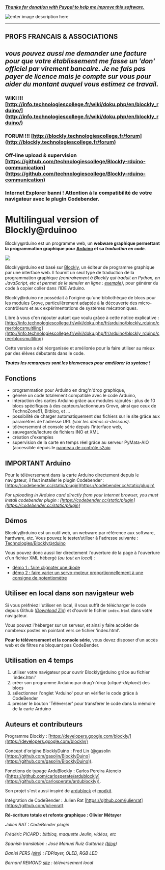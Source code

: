 ***[Thanks for donation with Paypal to help me improve this software.](https://www.paypal.com/fr/cgi-bin/webscr?cmd=_flow&SESSION=o8z3KNFl16Tjlxhk1mBekCcRsG_3_NDe0CfWh8b1vfSYIbMxJnwa92YwM3y&dispatch=5885d80a13c0db1f8e263663d3faee8d4fe1dd75ca3bd4f11d72275b28239088)***

![enter image description here](https://www.paypalobjects.com/fr_FR/FR/i/btn/btn_donateCC_LG.gif)

----------

**PROFS FRANCAIS & ASSOCIATIONS**
----------------------------------
*vous pouvez aussi me demander une facture pour que votre établissement me fasse un 'don' officiel par virement bancaire. Je ne fais pas payer de licence mais je compte sur vous pour aider du montant auquel vous estimez ce travail.*
----------

### WIKI !!! [http://info.technologiescollege.fr/wiki/doku.php/en/blockly_rduino/](http://info.technologiescollege.fr/wiki/doku.php/en/blockly_rduino/)

### FORUM !!! [http://blockly.technologiescollege.fr/forum](http://blockly.technologiescollege.fr/forum)

### Off-line upload & supervision [https://github.com/technologiescollege/Blockly-rduino-communication](https://github.com/technologiescollege/Blockly-rduino-communication)

### Internet Explorer banni ! Attention à la compatibilité de votre navigateur avec le plugin Codebender.

**Multilingual** version of Blockly@rduinoo
=====

Blockly@rduino est un programme web, un **webware graphique permettant la programmation graphique pour [Arduino](http://www.arduino.cc/) et sa _traduction en code_**.

![](https://github.com/technologiescollege/Blockly-at-rduino/blob/master/documentation/CaptureEN.JPG)

Blockly@rduino est basé sur [Blockly](https://developers.google.com/blockly/), un éditeur de programme graphique par une interface web. Il fournit un seul type de traduction de la programmation graphique _(contrairement à Blockly qui traduit en Python, en JavaScript, etc et permet de le simuler en ligne : [exemple](http://www.technologiescollege.fr/blockly/code/demos/code/index.html?lang=fr))_, pour générer du code à copier coller dans l'IDE Arduino.

Blockly@rduino ne possèdait à l'origine qu'une bibliothèque de blocs pour les modules [Grove](http://www.seeedstudio.com/wiki/GROVE_System), particulièrement adaptée à la découverte des micro-contrôleurs et aux expérimentations de systèmes mécatroniques.

Libre à vous d'en rajouter autant que voulu grâce à cette notice explicative : [http://info.technologiescollege.fr/wiki/doku.php/fr/arduino/blockly_rduino/creerblocsmultiling](http://info.technologiescollege.fr/wiki/doku.php/fr/arduino/blockly_rduino/creerblocsmultiling)

Cette version a été réorganisée et améliorée pour la faire utiliser au mieux par des élèves débutants dans le code.

**_Toutes les remarques sont les bienvenues pour améliorer la syntaxe !_**

## Fonctions

* programmation pour Arduino en drag'n'drop graphique,
* génère un code totalement compatible avec le code Arduino,
* interaction des cartes Arduino grâce aux modules rajoutés : plus de 10 blocs spécifiques à des capteurs/actionneurs Grove, ainsi que ceux de TechnoZone51, Bitbloq, et ...
* possibilité de charger automatiquement des fichiers sur le site grâce aux paramètres de l'adresse URL _(voir les démos ci-dessous)._
* téléversement et console série depuis l'interface web,
* sauvegarde/lecture de fichiers INO et XML
* création d'exemples
* supervision de la carte en temps réel grâce au serveur PyMata-AIO (accessible depuis le [panneau de contrôle s2aio](https://github.com/technologiescollege/s2aio-control-panel)

## IMPORTANT Arduino

Pour le téléversement dans la carte Arduino directement depuis le navigateur, il faut installer le plugin Codebender : [https://codebender.cc/static/plugin](https://codebender.cc/static/plugin)

_For uploading in Arduino card directly from your Internet browser, you must install codebender plugin : [https://codebender.cc/static/plugin](https://codebender.cc/static/plugin)_

## Démos

Blockly@rduino est un outil web, un webware par référence aux software, hardware, etc. Vous pouvez le tester/utiliser à l'adresse suivante :
[Technologies/Blockly@rduino](http://blocklyarduino.technologiescollege.fr/) 

Vous pouvez donc aussi lier directement l'ouverture de la page à l'ouverture d'un fichier XML hébergé (_ou tout en local_) :
* [démo 1 : faire clignoter une diode](http://blocklyarduino.technologiescollege.fr/index.html?url=./examples/blink/blink.xml)
* [démo 2 : faire varier un servo-moteur proportionnellement à une consigne de potentiomètre](http://blocklyarduino.technologiescollege.fr/index.html?url=./examples/servo_potentio/servo_potentio.xml)


## Utiliser en local dans son navigateur web

Si vous préfréez l'utiliser en local, il vous suffit de télécharger le code depuis Github (_[Download Zip](https://github.com/technologiescollege/Blockly-at-rduino/archive/master.zip)_) et d'ouvrir le fichier `index.html` dans votre navigateur.

Vous pouvez l'héberger sur un serveur, et ainsi y faire accéder de nombreux postes en pointant vers ce fichier 'index.html'.

**Pour le téléversement et la console série**, vous devez disposer d'un accès web et de filtres ne bloquant pas CodeBender.

## Utilisation en 4 temps

1. utiliser votre navigateur pour ouvrir Blockly@rduino grâce au fichier 'index.html'
2. créer son programme Arduino par drag'n'drop (_cliqué-déplacé_) des blocs
3. sélectionner l'onglet 'Arduino' pour en vérifier le code grâce à CodeBender
4. presser le bouton 'Téléverser' pour transférer le code dans la mémoire de la carte Arduino


## Auteurs et contributeurs
Programme Blockly : [https://developers.google.com/blockly/](https://developers.google.com/blockly/)

Concept d'origine BlocklyDuino : Fred Lin (@gasolin [https://github.com/gasolin/BlocklyDuino](https://github.com/gasolin/BlocklyDuino)).

Fonctions de typage ArduBlockly : Carlos Pereira Atencio ([https://github.com/carlosperate/ardublockly](https://github.com/carlosperate/ardublockly)).

Son projet s'est aussi inspiré de [ardublock](https://github.com/taweili/ardublock) et [modkit](http://www.modk.it/).

Intégration de CodeBender : Julien Rat [https://github.com/julienrat](https://github.com/julienrat)

**Ré-écriture totale et refonte graphique : Olivier Métayer**

_Julien RAT : CodeBender plugin_

_Frédéric PICARD : bitbloq, maquette Jeulin, vidéos, etc_

_Spanish translation : José Manuel Ruiz Gutteriez ([blog](http://josemanuelruizgutierrez.blogspot.com.es/))_

_Daniel PERS ([site](http://blogpeda.ac-poitiers.fr/techno-jean-mace/)) : FDPlayer, OLED, RGB LED_

_Bernard REMOND [site](https://online.nbremond.net/) : téléversement local_

